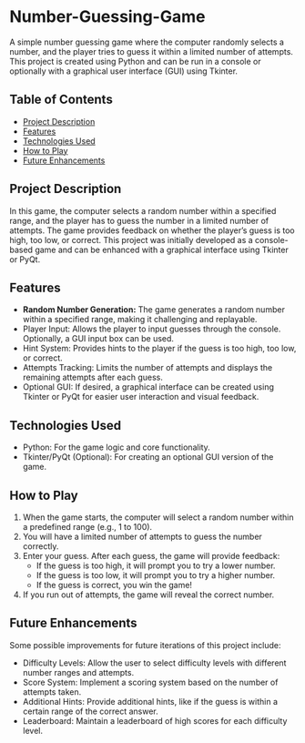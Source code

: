 # Number-Guessing-Game

A simple number guessing game where the computer randomly selects a number, and the player tries to guess it within a limited number of attempts. This project is created using Python and can be run in a console or optionally with a graphical user interface (GUI) using Tkinter.

## Table of Contents
* [Project Description](#project-description)
* [Features](#features)
* [Technologies Used](#technologies-used)
* [How to Play](#how-to-play)
* [Future Enhancements](#future-enhancements)

## Project Description
In this game, the computer selects a random number within a specified range, and the player has to guess the number in a limited number of attempts. The game provides feedback on whether the player’s guess is too high, too low, or correct. This project was initially developed as a console-based game and can be enhanced with a graphical interface using Tkinter or PyQt.

## Features
* **Random Number Generation:** The game generates a random number within a specified range, making it challenging and replayable.
* Player Input: Allows the player to input guesses through the console. Optionally, a GUI input box can be used.
* Hint System: Provides hints to the player if the guess is too high, too low, or correct.
* Attempts Tracking: Limits the number of attempts and displays the remaining attempts after each guess.
* Optional GUI: If desired, a graphical interface can be created using Tkinter or PyQt for easier user interaction and visual feedback.

## Technologies Used
* Python: For the game logic and core functionality.
* Tkinter/PyQt (Optional): For creating an optional GUI version of the game.

## How to Play
1. When the game starts, the computer will select a random number within a predefined range (e.g., 1 to 100).
2. You will have a limited number of attempts to guess the number correctly.
3. Enter your guess. After each guess, the game will provide feedback:
    * If the guess is too high, it will prompt you to try a lower number.
    * If the guess is too low, it will prompt you to try a higher number.
    * If the guess is correct, you win the game!
4. If you run out of attempts, the game will reveal the correct number.

## Future Enhancements
Some possible improvements for future iterations of this project include:

* Difficulty Levels: Allow the user to select difficulty levels with different number ranges and attempts.
* Score System: Implement a scoring system based on the number of attempts taken.
* Additional Hints: Provide additional hints, like if the guess is within a certain range of the correct answer.
* Leaderboard: Maintain a leaderboard of high scores for each difficulty level.
